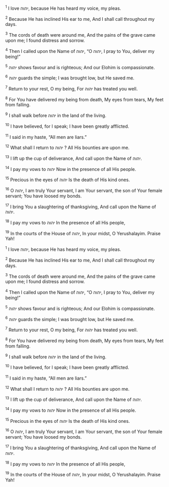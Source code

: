 <sup>1</sup> I love יהוה, because He has heard my voice, my pleas.

<sup>2</sup> Because He has inclined His ear to me, And I shall call throughout my days.

<sup>3</sup> The cords of death were around me, And the pains of the grave came upon me; I found distress and sorrow.

<sup>4</sup> Then I called upon the Name of יהוה, “O יהוה, I pray to You, deliver my being!”

<sup>5</sup> יהוה shows favour and is righteous; And our Elohim is compassionate.

<sup>6</sup> יהוה guards the simple; I was brought low, but He saved me.

<sup>7</sup> Return to your rest, O my being, For יהוה has treated you well.

<sup>8</sup> For You have delivered my being from death, My eyes from tears, My feet from falling.

<sup>9</sup> I shall walk before יהוה in the land of the living.

<sup>10</sup> I have believed, for I speak; I have been greatly afflicted.

<sup>11</sup> I said in my haste, “All men are liars.”

<sup>12</sup> What shall I return to יהוה ? All His bounties are upon me.

<sup>13</sup> I lift up the cup of deliverance, And call upon the Name of יהוה.

<sup>14</sup> I pay my vows to יהוה Now in the presence of all His people.

<sup>15</sup> Precious in the eyes of יהוה Is the death of His kind ones.

<sup>16</sup> O יהוה, I am truly Your servant, I am Your servant, the son of Your female servant; You have loosed my bonds.

<sup>17</sup> I bring You a slaughtering of thanksgiving, And call upon the Name of יהוה.

<sup>18</sup> I pay my vows to יהוה In the presence of all His people,

<sup>19</sup> In the courts of the House of יהוה, In your midst, O Yerushalayim. Praise Yah!

<sup>1</sup> I love יהוה, because He has heard my voice, my pleas.

<sup>2</sup> Because He has inclined His ear to me, And I shall call throughout my days.

<sup>3</sup> The cords of death were around me, And the pains of the grave came upon me; I found distress and sorrow.

<sup>4</sup> Then I called upon the Name of יהוה, “O יהוה, I pray to You, deliver my being!”

<sup>5</sup> יהוה shows favour and is righteous; And our Elohim is compassionate.

<sup>6</sup> יהוה guards the simple; I was brought low, but He saved me.

<sup>7</sup> Return to your rest, O my being, For יהוה has treated you well.

<sup>8</sup> For You have delivered my being from death, My eyes from tears, My feet from falling.

<sup>9</sup> I shall walk before יהוה in the land of the living.

<sup>10</sup> I have believed, for I speak; I have been greatly afflicted.

<sup>11</sup> I said in my haste, “All men are liars.”

<sup>12</sup> What shall I return to יהוה ? All His bounties are upon me.

<sup>13</sup> I lift up the cup of deliverance, And call upon the Name of יהוה.

<sup>14</sup> I pay my vows to יהוה Now in the presence of all His people.

<sup>15</sup> Precious in the eyes of יהוה Is the death of His kind ones.

<sup>16</sup> O יהוה, I am truly Your servant, I am Your servant, the son of Your female servant; You have loosed my bonds.

<sup>17</sup> I bring You a slaughtering of thanksgiving, And call upon the Name of יהוה.

<sup>18</sup> I pay my vows to יהוה In the presence of all His people,

<sup>19</sup> In the courts of the House of יהוה, In your midst, O Yerushalayim. Praise Yah!

